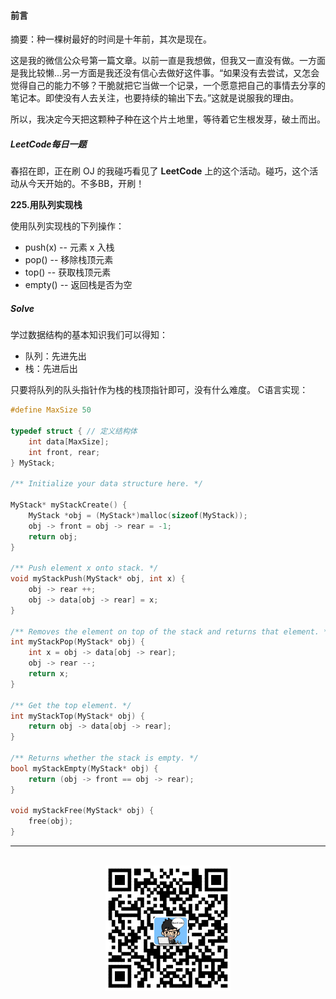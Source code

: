 #### 前言

摘要：种一棵树最好的时间是十年前，其次是现在。

这是我的微信公众号第一篇文章。以前一直是我想做，但我又一直没有做。一方面是我比较懒...另一方面是我还没有信心去做好这件事。“如果没有去尝试，又怎会觉得自己的能力不够？干脆就把它当做一个记录，一个愿意把自己的事情去分享的笔记本。即使没有人去关注，也要持续的输出下去。”这就是说服我的理由。

所以，我决定今天把这颗种子种在这个片土地里，等待着它生根发芽，破土而出。

##### LeetCode每日一题

春招在即，正在刷 OJ 的我碰巧看见了 **LeetCode** 上的这个活动。碰巧，这个活动从今天开始的。不多BB，开刷！

**225.用队列实现栈**

使用队列实现栈的下列操作：

* push(x) -- 元素 x 入栈
* pop() -- 移除栈顶元素
* top() -- 获取栈顶元素
* empty() -- 返回栈是否为空

##### Solve

学过数据结构的基本知识我们可以得知：

* 队列：先进先出
* 栈：先进后出

只要将队列的队头指针作为栈的栈顶指针即可，没有什么难度。 C语言实现：

```c
#define MaxSize 50

typedef struct { // 定义结构体
    int data[MaxSize];
    int front, rear;
} MyStack;

/** Initialize your data structure here. */

MyStack* myStackCreate() {
    MyStack *obj = (MyStack*)malloc(sizeof(MyStack));
    obj -> front = obj -> rear = -1;
    return obj;
}

/** Push element x onto stack. */
void myStackPush(MyStack* obj, int x) {
    obj -> rear ++;
    obj -> data[obj -> rear] = x;
}

/** Removes the element on top of the stack and returns that element. */
int myStackPop(MyStack* obj) {
    int x = obj -> data[obj -> rear];
    obj -> rear --;
    return x;
}

/** Get the top element. */
int myStackTop(MyStack* obj) {
    return obj -> data[obj -> rear];
}

/** Returns whether the stack is empty. */
bool myStackEmpty(MyStack* obj) {
    return (obj -> front == obj -> rear);
}

void myStackFree(MyStack* obj) {
    free(obj);
}
```

<div align="center">
    <hr style="height:1px;"/>
    <br>
    <img width="200px" src="https://github.com/RunCoderHang/LeetCode-Notes/blob/master/image/wxgzh-hang.png"></img>
</div>